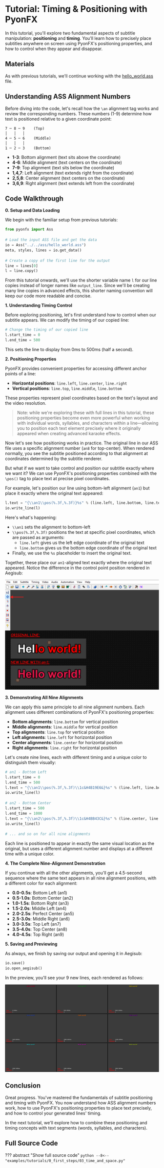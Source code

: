 # Tutorial: Timing & Positioning with PyonFX

In this tutorial, you'll explore two fundamental aspects of subtitle manipulation: **positioning** and **timing**. You'll learn how to precisely place subtitles anywhere on screen using PyonFX's positioning properties, and how to control when they appear and disappear.

## Materials

As with previous tutorials, we'll continue working with the [hello_world.ass](https://github.com/CoffeeStraw/PyonFX/blob/v1.0.0/examples/ass/hello_world.ass) file.

## Understanding ASS Alignment Numbers

Before diving into the code, let's recall how the `\an` alignment tag works and review the corresponding numbers. These numbers (1-9) determine how text is positioned relative to a given coordinate point:

```
7 ─ 8 ─ 9    (Top)
│   │   │
4 ─ 5 ─ 6    (Middle)
│   │   │
1 ─ 2 ─ 3    (Bottom)
```

- **1-3**: Bottom alignment (text sits above the coordinate)
- **4-6**: Middle alignment (text centers on the coordinate)
- **7-9**: Top alignment (text sits below the coordinate)
- **1,4,7**: Left alignment (text extends right from the coordinate)
- **2,5,8**: Center alignment (text centers on the coordinate)
- **3,6,9**: Right alignment (text extends left from the coordinate)

## Code Walkthrough

**0. Setup and Data Loading**

We begin with the familiar setup from previous tutorials:

```python
from pyonfx import Ass

# Load the input ASS file and get the data
io = Ass("../../ass/hello_world.ass")
meta, styles, lines = io.get_data()

# Create a copy of the first line for the output
line = lines[0]
l = line.copy()
```

From this tutorial onwards, we'll use the shorter variable name `l` for our line copies instead of longer names like `output_line`. Since we'll be creating many line copies in advanced effects, this shorter naming convention will keep our code more readable and concise.

**1. Understanding Timing Control**

Before exploring positioning, let's first understand how to control when our subtitle appears. We can modify the timing of our copied line:

```python
# Change the timing of our copied line
l.start_time = 0
l.end_time = 500
```

This sets the line to display from 0ms to 500ms (half a second).

**2. Positioning Properties**

PyonFX provides convenient properties for accessing different anchor points of a line:

- **Horizontal positions**: `line.left`, `line.center`, `line.right`
- **Vertical positions**: `line.top`, `line.middle`, `line.bottom`

These properties represent pixel coordinates based on the text's layout and the video resolution.

> Note: while we're exploring these with full lines in this tutorial, these positioning properties become even more powerful when working with individual words, syllables, and characters within a line—allowing you to position each text element precisely where it originally appeared when creating advanced karaoke effects.

Now let's see how positioning works in practice. The original line in our ASS file uses a specific alignment number (`an8` for top-center). When rendered normally, you see the subtitle positioned according to that alignment at coordinates determined by the subtitle renderer.

But what if we want to take control and position our subtitle exactly where we want it? We can use PyonFX's positioning properties combined with the `\pos()` tag to place text at precise pixel coordinates.

For example, let's position our line using bottom-left alignment (`an1`) but place it exactly where the original text appeared:

```python
l.text = "{\\an1\\pos(%.3f,%.3f)}%s" % (line.left, line.bottom, line.text)
io.write_line(l)
```

Here's what's happening:

- `\\an1` sets the alignment to bottom-left
- `\\pos(%.3f,%.3f)` positions the text at specific pixel coordinates, which are passed as arguments:
    - `line.left` gives us the left edge coordinate of the original text
    - `line.bottom` gives us the bottom edge coordinate of the original text
- Finally, we use the `%s` placeholder to insert the original text.

Together, these place our `an1`-aligned text exactly where the original text appeared. Notice the difference in the control point position rendered in Aegisub:

![Control Point Position](imgs/time-and-space-control-point-position.png)

**3. Demonstrating All Nine Alignments**

We can apply this same principle to all nine alignment numbers. Each alignment uses different combinations of PyonFX's positioning properties:

- **Bottom alignments**: `line.bottom` for vertical position
- **Middle alignments**: `line.middle` for vertical position  
- **Top alignments**: `line.top` for vertical position
- **Left alignments**: `line.left` for horizontal position
- **Center alignments**: `line.center` for horizontal position
- **Right alignments**: `line.right` for horizontal position

Let's create nine lines, each with different timing and a unique color to distinguish them visually:

```python
# an1 - Bottom Left
l.start_time = 0
l.end_time = 500
l.text = "{\\an1\\pos(%.3f,%.3f)\\1c&H4B19E6&}%s" % (line.left, line.bottom, line.text)
io.write_line(l)

# an2 - Bottom Center
l.start_time = 500
l.end_time = 1000
l.text = "{\\an2\\pos(%.3f,%.3f)\\1c&H4BB43C&}%s" % (line.center, line.bottom, line.text)
io.write_line(l)

# ... and so on for all nine alignments
```

Each line is positioned to appear in exactly the same visual location as the original, but uses a different alignment number and displays at a different time with a unique color.

**4. The Complete Nine-Alignment Demonstration**

If you continue with all the other alignments, you'll get a 4.5-second sequence where the same text appears in all nine alignment positions, with a different color for each alignment:

- **0.0-0.5s**: Bottom Left (an1)
- **0.5-1.0s**: Bottom Center (an2)  
- **1.0-1.5s**: Bottom Right (an3)
- **1.5-2.0s**: Middle Left (an4)
- **2.0-2.5s**: Perfect Center (an5)
- **2.5-3.0s**: Middle Right (an6)
- **3.0-3.5s**: Top Left (an7)
- **3.5-4.0s**: Top Center (an8)
- **4.0-4.5s**: Top Right (an9)

**5. Saving and Previewing**

As always, we finish by saving our output and opening it in Aegisub:

```python
io.save()
io.open_aegisub()
```

In the preview, you'll see your 9 new lines, each rendered as follows:

![Nine Alignment Sequence](imgs/time-and-space-nine-alignment-sequence.png)

## Conclusion

Great progress. You've mastered the fundamentals of subtitle positioning and timing with PyonFX. You now understand how ASS alignment numbers work, how to use PyonFX's positioning properties to place text precisely, and how to control your generated lines' timing.

In the next tutorial, we'll explore how to combine these positioning and timing concepts with text segments (words, syllables, and characters).

## Full Source Code
??? abstract "Show full source code"
    ```python
    --8<-- "examples/tutorials/0_first_steps/03_time_and_space.py"
    ```